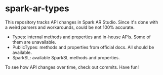 # spark-ar-types
 
This repository tracks API changes in Spark AR Studio. Since it's done with a weird parsers and workarounds, could be not 100% accurate.

* Types: internal methods and properties and in-house APIs. Some of them are unavailable.
* PublicTypes: methods and properties from official docs. All should be available.
* SparkSL: available SparkSL methods and properties.

To see how API changes over time, check out commits.
Have fun!

